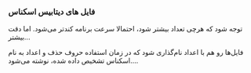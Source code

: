 ### فایل های دیتابیس اسکناس
توجه شود که هرچی تعداد بیشتر شود، احتمالا سرعت برنامه کندتر می‌شود. اما دقت بیشتر...

فایل‌ها رو هم با اعداد نام‌گذاری شود که در زمان استفاده حروف حذف و اعداد به نام اسکناس تشخیص داده شده، نوشته می‌شود....
